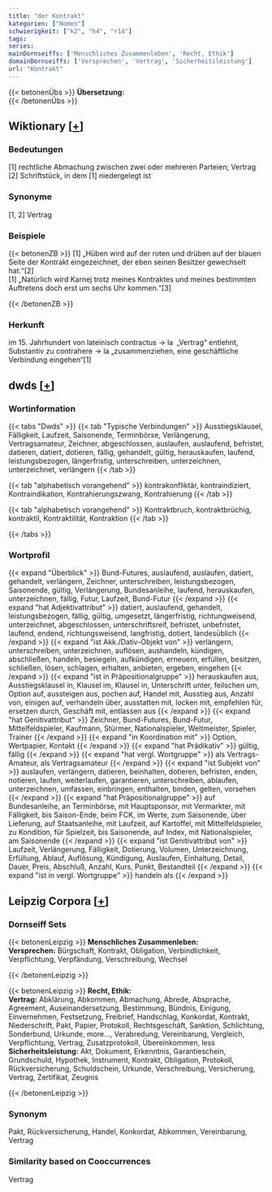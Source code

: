 ```yaml
---
title: "der Kontrakt"
kategorien: ["Nomen"]
schwierigkeit: ["k2", "h4", "r14"]
tags:
series:
mainDornseiffs: ['Menschliches Zusammenleben', 'Recht, Ethik']
domainDornseiffs: ['Versprechen', 'Vertrag', 'Sicherheitsleistung']
url: "Kontrakt"
---
```


{{< betonenÜbs >}}
**Übersetzung:**  
{{< /betonenÜbs >}}

## Wiktionary [[+](https://de.wiktionary.org/wiki/Kontrakt)]

### Bedeutungen
[1] rechtliche Abmachung zwischen zwei oder mehreren Parteien; Vertrag  
[2] Schriftstück, in dem [1] niedergelegt ist  

### Synonyme
[1, 2] Vertrag  

### Beispiele
{{< betonenZB >}}
[1] „Hüben wird auf der roten und drüben auf der blauen Seite der Kontrakt eingezeichnet, der eben seinen Besitzer gewechselt hat.“[2]  
[1] „Natürlich wird Karnej trotz meines Kontraktes und meines bestimmten Auftretens doch erst um sechs Uhr kommen.“[3]  

{{< /betonenZB >}}
### Herkunft
im 15. Jahrhundert von lateinisch contractus → la „Vertrag“ entlehnt, Substantiv zu contrahere → la „zusammenziehen, eine geschäftliche Verbindung eingehen“[1]  



## dwds [[+](https://www.dwds.de/wb/Kontrakt)]

### Wortinformation
{{< tabs "Dwds" >}}
{{< tab "Typische Verbindungen" >}}
Ausstiegsklausel, Fälligkeit, Laufzeit, Saisonende, Terminbörse, Verlängerung, Vertragsamateur, Zeichner, abgeschlossen, auslaufen, auslaufend, befristet, datieren, datiert, dotieren, fällig, gehandelt, gültig, herauskaufen, laufend, leistungsbezogen, längerfristig, unterschreiben, unterzeichnen, unterzeichnet, verlängern
{{< /tab >}}

{{< tab "alphabetisch vorangehend" >}}
kontrakonfliktär, kontraindiziert, Kontraindikation, Kontrahierungszwang, Kontrahierung
{{< /tab >}}

{{< tab "alphabetisch vorangehend" >}}
Kontraktbruch, kontraktbrüchig, kontraktil, Kontraktilität, Kontraktion
{{< /tab >}}

{{< /tabs >}}

### Wortprofil
{{< expand "Überblick" >}} Bund-Futures, auslaufend, auslaufen, datiert, gehandelt, verlängern, Zeichner, unterschreiben, leistungsbezogen, Saisonende, gültig, Verlängerung, Bundesanleihe, laufend, herauskaufen, unterzeichnen, fällig, Futur, Laufzeit, Bund-Futur {{< /expand >}}
{{< expand "hat Adjektivattribut" >}} datiert, auslaufend, gehandelt, leistungsbezogen, fällig, gültig, umgesetzt, längerfristig, richtungweisend, unterzeichnet, abgeschlossen, unterschriftsreif, befristet, unbefristet, laufend, endend, richtungsweisend, langfristig, dotiert, landesüblich {{< /expand >}}
{{< expand "ist Akk./Dativ-Objekt von" >}} verlängern, unterschreiben, unterzeichnen, auflösen, aushandeln, kündigen, abschließen, handeln, besiegeln, aufkündigen, erneuern, erfüllen, besitzen, schließen, lösen, schlagen, erhalten, anbieten, ergeben, eingehen {{< /expand >}}
{{< expand "ist in Präpositionalgruppe" >}} herauskaufen aus, Ausstiegsklausel in, Klausel im, Klausel in, Unterschrift unter, feilschen um, Option auf, aussteigen aus, pochen auf, Handel mit, Ausstieg aus, Anzahl von, einigen auf, verhandeln über, ausstatten mit, locken mit, empfehlen für, ersetzen durch, Geschäft mit, entlassen aus {{< /expand >}}
{{< expand "hat Genitivattribut" >}} Zeichner, Bund-Futures, Bund-Futur, Mittelfeldspieler, Kaufmann, Stürmer, Nationalspieler, Weltmeister, Spieler, Trainer {{< /expand >}}
{{< expand "in Koordination mit" >}} Option, Wertpapier, Kontakt {{< /expand >}}
{{< expand "hat Prädikativ" >}} gültig, fällig {{< /expand >}}
{{< expand "hat vergl. Wortgruppe" >}} als Vertrags-Amateur, als Vertragsamateur {{< /expand >}}
{{< expand "ist Subjekt von" >}} auslaufen, verlängern, datieren, beinhalten, dotieren, befristen, enden, notieren, laufen, weiterlaufen, garantieren, unterschreiben, ablaufen, unterzeichnen, umfassen, einbringen, enthalten, binden, gelten, vorsehen {{< /expand >}}
{{< expand "hat Präpositionalgruppe" >}} auf Bundesanleihe, an Terminbörse, mit Hauptsponsor, mit Vermarkter, mit Fälligkeit, bis Saison-Ende, beim FCK, im Werte, zum Saisonende, über Lieferung, auf Staatsanleihe, mit Laufzeit, auf Kartoffel, mit Mittelfeldspieler, zu Kondition, für Spielzeit, bis Saisonende, auf Index, mit Nationalspieler, am Saisonende {{< /expand >}}
{{< expand "ist Genitivattribut von" >}} Laufzeit, Verlängerung, Fälligkeit, Dotierung, Volumen, Unterzeichnung, Erfüllung, Ablauf, Auflösung, Kündigung, Auslaufen, Einhaltung, Detail, Dauer, Preis, Abschluß, Anzahl, Kurs, Punkt, Bestandteil {{< /expand >}}
{{< expand "ist in vergl. Wortgruppe" >}} handeln als {{< /expand >}}

## Leipzig Corpora [[+](https://corpora.uni-leipzig.de/en/res?word=Kontrakt&corpusId=deu_newscrawl-public_2018)]

### Dornseiff Sets
{{< betonenLeipzig >}}
**Menschliches Zusammenleben:**  
**Versprechen:** Bürgschaft, Kontrakt, Obligation, Verbindlichkeit, Verpflichtung, Verpfändung, Verschreibung, Wechsel  

{{< /betonenLeipzig >}}


{{< betonenLeipzig >}}
**Recht, Ethik:**  
**Vertrag:** Abklärung, Abkommen, Abmachung, Abrede, Absprache, Agreement, Auseinandersetzung, Bestimmung, Bündnis, Einigung, Einvernehmen, Festsetzung, Freibrief, Handschlag, Konkordat, Kontrakt, Niederschrift, Pakt, Papier, Protokoll, Rechtsgeschäft, Sanktion, Schlichtung, Sonderbund, Urkunde, more..., Verabredung, Vereinbarung, Vergleich, Verpflichtung, Vertrag, Zusatzprotokoll, Übereinkommen, less  
**Sicherheitsleistung:** Akt, Dokument, Erkenntnis, Garantieschein, Grundschuld, Hypothek, Instrument, Kontrakt, Obligation, Protokoll, Rückversicherung, Schuldschein, Urkunde, Verschreibung, Versicherung, Vertrag, Zertifikat, Zeugnis  

{{< /betonenLeipzig >}}

### Synonym
Pakt, Rückversicherung, Handel, Konkordat, Abkommen, Vereinbarung, Vertrag


### Similarity based on Cooccurrences
Vertrag

